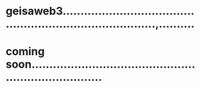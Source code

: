 # geisaweb3...............................................................................,..........
# coming soon.........................................................................
